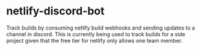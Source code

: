 # netlify-discord-bot
Track builds by consuming netlify build webhooks and sending updates to a channel in discord. This is currently being used to track builds for a side project given that the free tier for netlify only allows one team member.
